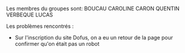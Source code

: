 Les membres du groupes sont:
BOUCAU CAROLINE
CARON QUENTIN
VERBEQUE LUCAS

Les problèmes rencontrés :
- Sur l'inscription du site Dofus, on a eu un retour de la page pour confirmer qu'on était pas un robot
